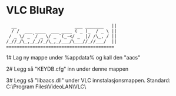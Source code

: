 # VLC BluRay

```
  __                      ___ _______   ||
  / /  ___ ____  ___ ____ ( _ )_  / _ \ ||
 / _ \/ _ `/ _ \/ _ `(_-</ _  |/ /\_, / ||
/_//_/\_,_/_//_/\_,_/___/\___//_//___/  ||
=========================================
```

1#	Lag ny mappe under %appdata% og kall den "aacs"

2#	Legg så "KEYDB.cfg" inn under denne mappen

3#	Legg så "libaacs.dll" under VLC innstalasjonsmappen. Standard: C:\Program Files\VideoLAN\VLC\
